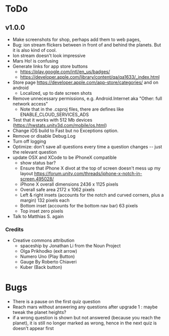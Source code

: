 # ToDo 





## v1.0.0 

* Make screenshots for shop, perhaps add them to web pages,
* Bug: ion stream flickers between in front of and behind the planets. But it is also kind of cool.
* Ion stream doesn't look impressive
* Mars Ho! is confusing
* Generate links for app store buttons
	* https://play.google.com/intl/en_us/badges/
	* https://developer.apple.com/library/content/qa/qa1633/_index.html 
* Store page https://developer.apple.com/app-store/categories/ and on android
	* Localized, up to date screen shots  
* Remove unnecessary permissions, e.g. Android.Internet aka "Other: full network access"
	* Note that in the .csproj files, there are defines like ENABLE_CLOUD_SERVICES_ADS 
* Test that it works with 512 Mb devices (https://hwstats.unity3d.com/mobile/os.html)
* Change iOS build to Fast but no Exceptions option.
* Remove or disable Debug.Log
* Turn off logging
* Optimize: don't save all questions every time a question changes -- just the relevant question
* update OSX and XCode to be iPhoneX compatible
	* show status bar? 
	* Ensure that iPhone X divot at the top of screen doesn't mess up my layout https://forum.unity.com/threads/iphone-x-notch-in-screen.495028/
	* iPhone X overall dimensions 2436 x 1125 pixels
	* Overall safe area 2172 x 1062 pixels
	* Left & right insets (accounts for the notch and curved corners, plus a margin) 132 pixels each
	* Bottom inset (accounts for the bottom nav bar) 63 pixels
	* Top inset zero pixels
* Talk to Matthias S. again

### Credits

* Creative commons attribution 
	* spaceship by Jonathan Li from the Noun Project
	* Olga Prikhodko (exit arrow)
	* Numero Uno (Play Button)
	* Gauge By Roberto Chiaveri
	* Kuber (Back button)

# Bugs
* There is a pause on the first quiz question
* Reach mars without answering any questions after upgrade 1 : maybe tweak the planet heights?
* if a wrong question is shown but not answered (because you reach the planet), it is still no longer marked as wrong, hence in the next quiz is doesn't appear first

